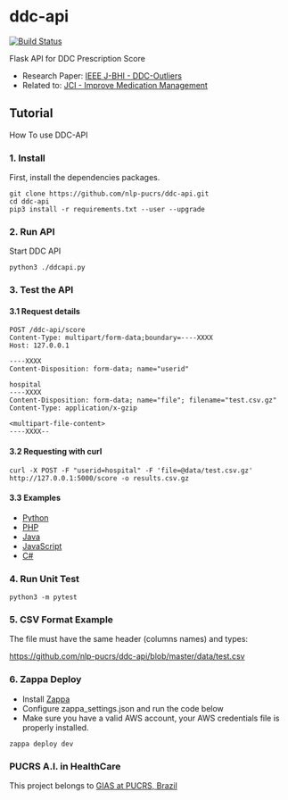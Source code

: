 ddc-api
==========
[![Build Status](https://travis-ci.org/nlp-pucrs/ddc-api.svg?branch=master)](https://travis-ci.org/nlp-pucrs/ddc-api)

Flask API for DDC Prescription Score
- Research Paper: [IEEE J-BHI - DDC-Outliers](https://ieeexplore.ieee.org/document/8340108)
- Related to: [JCI - Improve Medication Management](https://www.jointcommissioninternational.org/improve/improve-medication-management/)

Tutorial
------------

How To use DDC-API

### 1. Install

First, install the dependencies packages.
```
git clone https://github.com/nlp-pucrs/ddc-api.git
cd ddc-api
pip3 install -r requirements.txt --user --upgrade
```

### 2. Run API

Start DDC API
```
python3 ./ddcapi.py
```

### 3. Test the API

#### 3.1 Request details

```
POST /ddc-api/score
Content-Type: multipart/form-data;boundary=----XXXX
Host: 127.0.0.1

----XXXX
Content-Disposition: form-data; name="userid"

hospital
----XXXX
Content-Disposition: form-data; name="file"; filename="test.csv.gz"
Content-Type: application/x-gzip

<multipart-file-content>
----XXXX--
```

#### 3.2 Requesting with curl

```
curl -X POST -F "userid=hospital" -F 'file=@data/test.csv.gz' http://127.0.0.1:5000/score -o results.csv.gz
```

#### 3.3 Examples

- [Python](https://github.com/nlp-pucrs/ddc-api/blob/master/examples/example.py)
- [PHP](https://github.com/nlp-pucrs/ddc-api/blob/master/examples/example.php)
- [Java](https://github.com/nlp-pucrs/ddc-api/blob/master/examples/example.java)
- [JavaScript](https://github.com/nlp-pucrs/ddc-api/tree/master/examples/js)
- [C#](https://github.com/nlp-pucrs/ddc-api/blob/master/examples/example.cs)

### 4. Run Unit Test

```
python3 -m pytest
```

### 5. CSV Format Example

The file must have the same header (columns names) and types:

https://github.com/nlp-pucrs/ddc-api/blob/master/data/test.csv

### 6. Zappa Deploy

- Install [Zappa](https://www.gun.io/blog/serverless-microservices-with-zappa-and-flask)
- Configure zappa_settings.json and run the code below
- Make sure you have a valid AWS account, your AWS credentials file is properly installed.

```
zappa deploy dev
```

### PUCRS A.I. in HealthCare
This project belongs to [GIAS at PUCRS, Brazil](http://www.inf.pucrs.br/ia-saude/)
